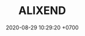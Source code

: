 ---
layout: 
permalink: /team/:title.html
categories: subs MVPLI
maincover: /assets/avatars/male1.webp
tickets: 5
date: 2020-08-29 10:29:20 +0700
title: ALIXEND
vip: /assets/mis/vip.png
sub: /assets/mis/sub.png
gift: #/assets/mis/gift.png
bits: #/assets/mis/bits.png
MVPS: 5 #LB SPC TAE TSRX
team: DFS
---